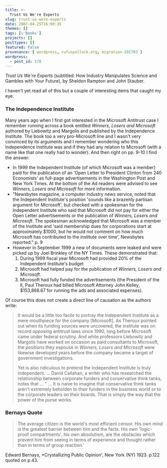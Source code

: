 ```yaml
---
title: >-
  Trust Us We're Experts
slug: trust-us-were-experts
date: 2007-04-25T16:09:35
themes: []
tags: [u'Books']
projects: []
posttypes: []
featured: False
provenance: [ wordpress, rufuspollock.org, migration-201703 ]
wordpress:
  - post_id: 178
---
```


*Trust Us We're Experts* (subtitled: How Industry Manipulates Science and Gambles with Your Future), by Sheldon Rampton and John Stauber.

I haven't yet read all of this but a couple of interesting items that caught my eye.

### The Independence Institute

Many years ago when I first got interested in the Microsoft Antitrust case I remember running across a book entitled *Winners, Losers and Microsoft* authored by Liebowitz and Margolis and published by the Independence Institute. The book too a very pro-Microsoft line and I wasn't very convinced by its arguments and I remember wondering who this Independence Institute was and if they had any relation to Microsoft (with a name like that one really had to wonder). And then right on pp. 9-10 I find the answer:

  * In 1999 the Independent Institute (of which Microsoft was a member) paid for the publication of an 'Open Letter to President Clinton from 240 Economists' as full-page advertisements in the Washington Post and New York Times. At the bottom of the Ad readers were advised to see *Winners, Losers and Microsoft* for more information.
  * "Newsbytes magazine, a computer industry news service, noted that the Independent Institute's position 'sounds like a brazenly partisan argument for Microsoft', but checked with a spokesman for the Independent Institute who said that Microsoft did not pay for either the Open Letter advertisements or the publication of *Winners, Losers and Microsoft*. The spokesman acknowledged that Microsoft was a member of the Institute and 'said membership dues for corporations start at approximately $1000, but he would not comment on how much Microsoft has contributed to the institute over time', Newsbytes reported." p. 9
  * However in September 1999 a new of documents were leaked and were picked up by Joel Brinkley of the NY Times. These demonstrated that:
    1. During 1999 fiscal year Microsoft had provided 20% of the Independent Institute's budget
    2. Microsoft had helped pay for the publication of *Winners, Losers and Microsoft*.
    2. Microsoft had fully funded the advertisements (the President of the II, Paul Theroux had billed Microsoft Attorney John Kelley, $153,868.67 for running the ads and associated expenses).

Of course this does not create a direct line of causation as the authors write:

> It would be a little too facile to portray the Independent Institute as a mere mouthpiece for the company [Microsoft]. As Theroux pointed out when its funding sources were uncovered, the institute was on record opposing antitrust laws since 1990, long before Microsoft came under federal scrutiny. And while professors Liebowitz and Margolis have worked on occasion as paid consultants to Microsoft, the positions they espouse in *Winners, Losers and Microsoft* were likewise developed years before the company became a target of government investigations.
>
> Yet is also ridiculous to pretend the Independent Institute is truly independent. ... David Callahan, a writer who has researched the relationship between corporate funders and conservative think tanks, notes that ... " ... It is naive to imagine that conservative think tanks aren't extremely beholden to their funders in the business world or to the corporate leaders on their boards. That is simply the way that the power of the purse works.

### Bernays Quote

> The average citizen is the world's most efficient censor. His own mind is the greatest barrier between him and the facts. His own 'logic-proof compartments', his own absolutism, are the obstacles which prevent him from seeing in terms of experience and thought rather than in terms of group reaction.'

Edward Bernays, *Crystallizing Public Opinion', New York (NY) 1923. p.122 quoted on p.43.

